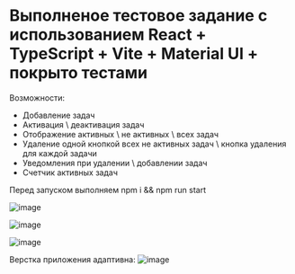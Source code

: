 # Выполненое тестовое задание с использованием React + TypeScript + Vite + Material UI + покрыто тестами

Возможности:
- Добавление задач
- Активация \ деактивация задач
- Отображение активных \ не активных \ всех задач
- Удаление одной кнопкой всех не активных задач \ кнопка удаления для каждой задачи
- Уведомления при удалении \ добавлении задач
- Счетчик активных задач

Перед запуском выполняем npm i && npm run start

![image](https://github.com/alexey114/test-todo_Mindbox/assets/25858872/f6fbdf7a-b938-43db-9f61-1a9d1a665e95)

![image](https://github.com/alexey114/test-todo_Mindbox/assets/25858872/ce66f81b-a64b-4826-ae05-1ec0d8d5e35d)

![image](https://github.com/alexey114/test-todo_Mindbox/assets/25858872/94ad034f-2287-4b06-916c-237670861249)

Верстка приложения адаптивна:
![image](https://github.com/alexey114/test-todo_Mindbox/assets/25858872/4324604e-3c53-4f7b-9689-83c84928d8d4)
